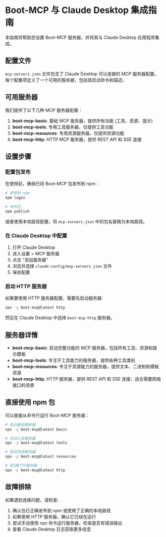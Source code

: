 # Boot-MCP 与 Claude Desktop 集成指南

本指南将帮助您设置 Boot-MCP 服务器，并将其与 Claude Desktop 应用程序集成。

## 配置文件

`mcp-servers.json` 文件包含了 Claude Desktop 可以连接的 MCP 服务器配置。每个配置项定义了一个可用的服务器，包括其启动命令和描述。

## 可用服务器

我们提供了以下几种 MCP 服务器配置：

1. **boot-mcp-basic**: 基础 MCP 服务器，提供所有功能 (工具、资源、提示)
2. **boot-mcp-tools**: 专用工具服务器，仅提供工具功能
3. **boot-mcp-resources**: 专用资源服务器，仅提供资源功能
4. **boot-mcp-http**: HTTP MCP 服务器，提供 REST API 和 SSE 连接

## 设置步骤

### 配置包发布

在使用前，确保已将 Boot-MCP 包发布到 npm：

```bash
# 登录到 npm
npm login

# 发布包
npm publish
```

或者使用本地路径配置，将 `mcp-servers.json` 中的包名替换为本地路径。

### 在 Claude Desktop 中配置

1. 打开 Claude Desktop
2. 进入设置 > MCP 服务器
3. 点击 "添加服务器"
4. 浏览并选择 `claude-config/mcp-servers.json` 文件
5. 保存配置

### 启动 HTTP 服务器

如果要使用 HTTP 服务器配置，需要先启动服务器:

```bash
npx -y boot-mcp@latest http
```

然后在 Claude Desktop 中选择 `boot-mcp-http` 服务器。

## 服务器详情

- **boot-mcp-basic**: 启动完整功能的 MCP 服务器，包括所有工具、资源和提示模板
- **boot-mcp-tools**: 专注于工具能力的服务器，提供各种工具类别
- **boot-mcp-resources**: 专注于资源能力的服务器，提供文本、二进制和模板资源
- **boot-mcp-http**: HTTP 服务器，提供 REST API 和 SSE 连接，适合需要网络接口的场景

## 直接使用 npm 包

可以直接从命令行运行 Boot-MCP 服务器：

```bash
# 启动基础服务器
npx -y boot-mcp@latest basic

# 启动工具服务器
npx -y boot-mcp@latest tools

# 启动资源服务器
npx -y boot-mcp@latest resources

# 启动HTTP服务器
npx -y boot-mcp@latest http
```

## 故障排除

如果遇到连接问题，请检查:

1. 确认包已正确发布到 npm 或使用了正确的本地路径
2. 如果使用 HTTP 服务器，确认它已经在运行
3. 尝试手动使用 npx 命令运行服务器，检查是否有错误输出
4. 查看 Claude Desktop 日志获取更多信息

